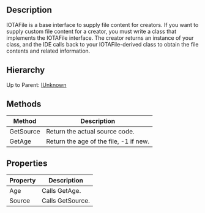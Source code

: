 ## Description

IOTAFile is a base interface to supply file content for creators. If you want to supply custom file content for a creator, you must write a class that implements the IOTAFile interface. The creator returns an instance of your class, and the IDE calls back to your IOTAFile-derived class to obtain the file contents and related information.

## Hierarchy

Up to Parent: [IUnknown](IInterface)

## Methods 
| Method | Description |
| ------------- | ------------- |
| GetSource | Return the actual source code. |
| GetAge | Return the age of the file, -1 if new. |

## Properties

| Property | Description |
| ------------- | ------------- |
| Age | Calls GetAge. | 
| Source | Calls GetSource. |
